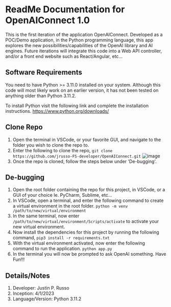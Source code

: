 # ReadMe Documentation for OpenAIConnect 1.0
This is the first iteration of the application OpenAIConnect. Developed as a POC/Demo application, in the Python programming language, this app explores the new possibilities/capabilities of the OpenAI library and AI engines.  Future iterations will integrate this code into a Web API controller, and/or a front end website such as React/Angular, etc...

## Software Requirements
You need to have Python >= 3.11.0 installed on your system.  Although this code will most likely work on an earlier version, it has not been tested on anything older than Python 3.11.2. 

To install Python visit the following link and complete the installation instructions. https://www.python.org/downloads/

## Clone Repo 
1. Open the terminal in VSCode, or your favorite GUI, and navigate to the folder you wish to clone the repo to.
2. Enter the following to clone the repo, ```git clone https://github.com/jrusso-FS-developer/OpenAIConnect.git```
![image](https://user-images.githubusercontent.com/13722805/229315511-b7e7aa20-80d6-46a3-a244-e05d1a0de2ed.png)
3. Once the repo is cloned, follow the steps below under 'De-bugging'.

## De-bugging
1. Open the root folder containing the repo for this project, in VSCode, or a GUI of your choice Ie. PyCharm, Sublime, etc...
2. In VSCode, open a terminal, and enter the following command to create a virtual environment in the root folder. 
        ```python -m venv /path/to/new/virtual/environment```
3. In the same terminal, now enter ```/path/to/new/virtual/environment/Scripts/activate``` to activate your new virtual environment.
4. Now install the dependencies for this project by running the following command, ```pip3 install -r requirements.txt```
5. With the virtual environment activated, now enter the following command to run the application.  ```python app.py```
6. In the terminal you will now be prompted to ask OpenAI something.  Have Fun!!!

## Details/Notes
1. Developer: Justin P. Russo
2. Inception: 4/1/2023
3. Language/Version: Python 3.11.2
